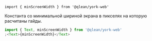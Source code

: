 `import { minScreenWidth } from '@qlean/york-web'`

Константа со минимальной шириной экрана в пикселях на которую расчитаны гайды.

```js
import { Text, minScreenWidth } from '@qlean/york-web'
;<Text>{minScreenWidth}</Text>
```
